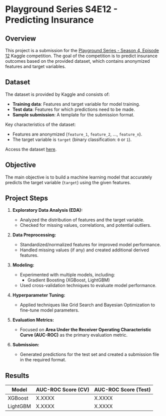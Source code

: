 # Playground Series S4E12 - Predicting Insurance

## Overview
This project is a submission for the [Playground Series - Season 4, Episode 12](https://www.kaggle.com/competitions/playground-series-s4e12) Kaggle competition. The goal of the competition is to predict insurance outcomes based on the provided dataset, which contains anonymized features and target variables.

## Dataset
The dataset is provided by Kaggle and consists of:
- **Training data**: Features and target variable for model training.
- **Test data**: Features for which predictions need to be made.
- **Sample submission**: A template for the submission format.

Key characteristics of the dataset:
- Features are anonymized (`feature_1`, `feature_2`, ..., `feature_n`).
- The target variable is `target` (binary classification: `0` or `1`).

Access the dataset [here](https://www.kaggle.com/competitions/playground-series-s4e12/data).

## Objective
The main objective is to build a machine learning model that accurately predicts the target variable (`target`) using the given features.

## Project Steps
1. **Exploratory Data Analysis (EDA):**
   - Analyzed the distribution of features and the target variable.
   - Checked for missing values, correlations, and potential outliers.

2. **Data Preprocessing:**
   - Standardized/normalized features for improved model performance.
   - Handled missing values (if any) and created additional derived features.

3. **Modeling:**
   - Experimented with multiple models, including:
     - Gradient Boosting (XGBoost, LightGBM)
   - Used cross-validation techniques to evaluate model performance.

4. **Hyperparameter Tuning:**
   - Applied techniques like Grid Search and Bayesian Optimization to fine-tune model parameters.

5. **Evaluation Metrics:**
   - Focused on **Area Under the Receiver Operating Characteristic Curve (AUC-ROC)** as the primary evaluation metric.

6. **Submission:**
   - Generated predictions for the test set and created a submission file in the required format.

## Results
| Model               | AUC-ROC Score (CV) | AUC-ROC Score (Test) |
|---------------------|--------------------|-----------------------|
| XGBoost             | X.XXXX            | X.XXXX               |
| LightGBM            | X.XXXX            | X.XXXX               |


